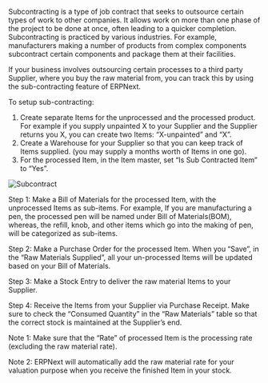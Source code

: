 Subcontracting is a type of job contract that seeks to outsource certain types
of work to other companies. It allows work on more than one phase of the
project to be done at once, often leading to a quicker completion.
Subcontracting is practiced by various industries. For example, manufacturers
making a number of products from complex components subcontract certain
components and package them at their facilities.  

If your business involves outsourcing certain processes to a third party
Supplier, where you buy the raw material from, you can track this by using the
sub-contracting feature of ERPNext.  

To setup sub-contracting:

  1. Create separate Items for the unprocessed and the processed product. For example if you supply unpainted X to your Supplier and the Supplier returns you X, you can create two Items: “X-unpainted” and “X”.
  2. Create a Warehouse for your Supplier so that you can keep track of Items supplied. (you may supply a months worth of Items in one go).
  3. For the processed Item, in the Item master, set “Is Sub Contracted Item” to “Yes”.

![Subcontract](files/subcontract.png)

  

Step 1: Make a Bill of Materials for the processed Item, with the unprocessed
Items as sub-items. For example, If you are manufacturing a pen, the processed
pen will be named under Bill of Materials(BOM), whereas, the refill, knob, and
other items which go into the making of pen, will be categorized as sub-items.

Step 2: Make a Purchase Order for the processed Item. When you “Save”, in the
“Raw Materials Supplied”, all your un-processed Items will be updated based on
your Bill of Materials.

Step 3: Make a Stock Entry to deliver the raw material Items to your Supplier.

Step 4: Receive the Items from your Supplier via Purchase Receipt. Make sure
to check the “Consumed Quantity” in the “Raw Materials” table so that the
correct stock is maintained at the Supplier’s end.

Note 1: Make sure that the “Rate” of processed Item is the processing rate
(excluding the raw material rate).

Note 2: ERPNext will automatically add the raw material rate for your
valuation purpose when you receive the finished Item in your stock.

